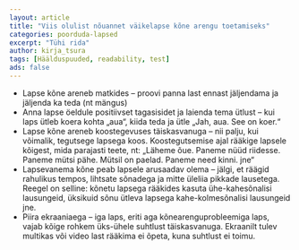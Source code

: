 ```yaml
---
layout: article
title: "Viis olulist nõuannet väikelapse kõne arengu toetamiseks"
categories: poorduda-lapsed
excerpt: "Tühi rida"
author: kirja_tsura
tags: [Häälduspuuded, readability, test]
ads: false
---
```



* Lapse kõne areneb matkides – proovi panna last ennast jäljendama ja jäljenda ka teda (nt mängus)
* Anna lapse öeldule positiivset tagasisidet ja laienda tema ütlust – kui laps ütleb koera kohta „aua“, kiida teda ja ütle „Jah, aua. See on koer.“ 
* Lapse kõne areneb koostegevuses täiskasvanuga –  nii palju, kui võimalik, tegutsege lapsega koos. Koostegutsemise ajal rääkige lapsele kõigest, mida parajasti teete, nt: „Läheme õue. Paneme nüüd riidesse. Paneme mütsi pähe. Mütsil on paelad. Paneme need kinni. jne“
* Lapsevanema kõne peab lapsele arusaadav olema – jälgi, et räägid rahulikus tempos, lihtsate sõnadega ja mitte üleliia pikkade lausetega. Reegel on selline: kõnetu lapsega rääkides kasuta ühe-kahesõnalisi lausungeid, üksikuid sõnu ütleva lapsega kahe-kolmesõnalisi lausungeid jne. 
* Piira ekraaniaega – iga laps, eriti aga kõnearenguprobleemiga laps, vajab kõige rohkem üks-ühele suhtlust täiskasvanuga. Ekraanilt tulev multikas või video last rääkima ei õpeta, kuna suhtlust ei toimu.
